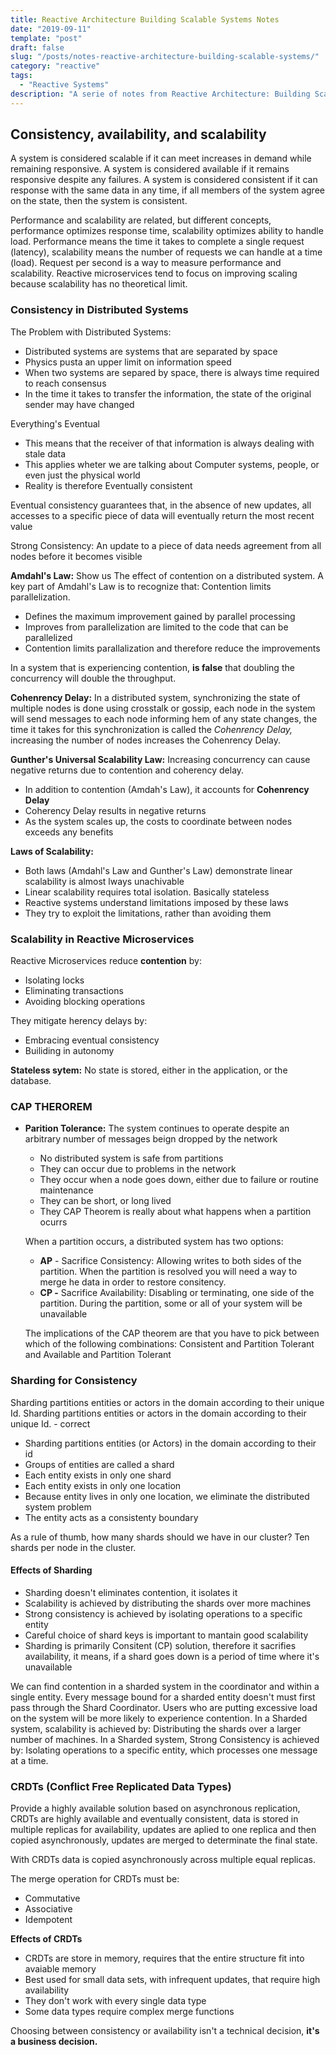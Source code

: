 ```yaml
---
title: Reactive Architecture Building Scalable Systems Notes
date: "2019-09-11"
template: "post"
draft: false
slug: "/posts/notes-reactive-architecture-building-scalable-systems/"
category: "reactive"
tags:
  - "Reactive Systems"
description: "A serie of notes from Reactive Architecture: Building Scalable Systems course by Lightben"
---
```


## Consistency, availability, and scalability

A system is considered scalable if it can meet increases in demand while remaining responsive. A system is considered available if it remains responsive despite any failures. A system is considered consistent if it can response with the same data in any time, if all members of the system agree on the state, then the system is consistent.

Performance and scalability are related, but different concepts, performance optimizes response time, scalability optimizes ability to handle load. Performance means the time it takes to complete a single request (latency), scalability means the number of requests we can handle at a time (load). Request per second is a way to measure performance and scalability. Reactive microservices tend to focus on improving scaling because scalability has no theoretical limit.

### Consistency in Distributed Systems

The Problem with Distributed Systems:

- Distributed systems are systems that are separated by space
- Physics pusta an upper limit on information speed
- When two systems are separed by space, there is always time required to reach consensus
- In the time it takes to transfer the information, the state of the original sender may have changed

Everything's Eventual

- This means that the receiver of that information is always dealing with stale data
- This applies wheter we are talking about Computer systems, people, or even just the physical world
- Reality is therefore Eventually consistent

Eventual consistency guarantees that, in the absence of new updates, all accesses to a specific piece of data will eventually return the most recent value

Strong Consistency: An update to a piece of data needs agreement from all nodes before it becomes visible

**Amdahl's Law:** Show us The effect of contention on a distributed system. A key part of Amdahl's Law is to recognize that: Contention limits parallelization.

- Defines the maximum improvement gained by parallel processing
- Improves from parallelization are limited to the code that can be parallelized
- Contention limits parallalization and therefore reduce the improvements

In a system that is experiencing contention, **is false** that doubling the concurrency will double the throughput.

**Cohenrency Delay:** In a distributed system, synchronizing the state of multiple nodes is done using crosstalk or gossip, each node in the system will send messages to each node informing hem of any state changes, the time it takes for this synchronization is called the *Cohenrency Delay,* increasing the number of nodes increases the Cohenrency Delay.

**Gunther's Universal Scalability Law:** Increasing concurrency can cause negative returns due to contention and coherency delay.

- In addition to contention (Amdah's Law), it accounts for **Cohenrency Delay**
- Coherency Delay results in negative returns
- As the system scales up, the costs to coordinate between nodes exceeds any benefits

**Laws of Scalability:**

- Both laws (Amdahl's Law and Gunther's Law) demonstrate linear scalability is almost lways unachivable
- Linear scalability requires total isolation. Basically stateless
- Reactive systems understand limitations imposed by these laws
- They try to exploit the limitations, rather than avoiding them

### Scalability in Reactive Microservices

Reactive Microservices reduce **contention** by:

- Isolating locks
- Eliminating transactions
- Avoiding blocking operations

They mitigate herency delays by:

- Embracing eventual consistency
- Builiding in autonomy

**Stateless sytem:** No state is stored, either in the application, or the database.

### CAP THEROREM

- **Parition Tolerance:** The system continues to operate despite an arbitrary number of messages beign dropped by the network
    - No distributed system is safe from partitions
    - They can occur due to problems in the network
    - They occur when a node goes down, either due to failure or routine maintenance
    - They can be short, or long lived
    - They CAP Theorem is really about what happens when a partition ocurrs

    When a partition occurs, a distributed system has two options:

    - **AP** - Sacrifice Consistency: Allowing writes to both sides of the partition. When the partition is resolved you will need a way to merge he data in order to restore consitency.
    - **CP -** Sacrifice Availability: Disabling or terminating, one side of the partition. During the partition, some or all of your system will be unavailable

    The implications of the CAP theorem are that you have to pick between which of the following combinations: Consistent and Partition Tolerant and Available and Partition Tolerant

### Sharding for Consistency

Sharding partitions entities or actors in the domain according to their unique Id. Sharding partitions entities or actors in the domain according to their unique Id. - correct

- Sharding partitions entities (or Actors) in the domain according to their id
- Groups of entities are called a shard
- Each entity exists in only one shard
- Each entity exists in only one location
- Because entity lives in only one location, we eliminate the distributed system problem
- The entity acts as a consistenty boundary

As a rule of thumb, how many shards should we have in our cluster? Ten shards per node in the cluster.

#### Effects of Sharding

- Sharding doesn't eliminates contention, it isolates it
- Scalability is achieved by distributing the shards over more machines
- Strong consistency is achieved by isolating operations to a specific entity
- Careful choice of shard keys is important to mantain good scalability
- Sharding is primarily Consitent (CP) solution, therefore it sacrifies availability, it means, if a shard goes down is a period of time where it's unavailable

We can find contention in a sharded system in the coordinator and within a single entity. Every message bound for a sharded entity doesn't must first pass through the Shard Coordinator.
Users who are putting excessive load on the system will be more likely to experience contention. In a Sharded system, scalability is achieved by: Distributing the shards over a larger number of machines. In a Sharded system, Strong Consistency is achieved by: Isolating operations to a specific entity, which processes one message at a time.

### CRDTs (Conflict Free Replicated Data Types)

Provide a highly available solution based on asynchronous replication, CRDTs are highly available and eventually consistent, data is stored in multiple replicas for availability, updates are aplied to one replica and then copied asynchronously, updates are merged to determinate the final state.

With CRDTs data is copied asynchronously across multiple equal replicas.

The merge operation for CRDTs must be:

- Commutative
- Associative
- Idempotent

**Effects of CRDTs**

- CRDTs are store in memory, requires that the entire structure fit into avaiable memory
- Best used for small data sets, with infrequent updates, that require high availability
- They don't work with every single data type
- Some data types require complex merge functions

Choosing between consistency or availability isn't a technical decision, **it's a business decision.**

